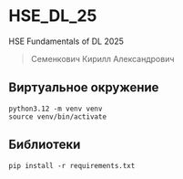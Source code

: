 # HSE_DL_25
HSE Fundamentals of DL 2025

> Семенкович Кирилл Александрович

## Виртуальное окружение
```
python3.12 -m venv venv
source venv/bin/activate 
```

## Библиотеки 
```
pip install -r requirements.txt
```
